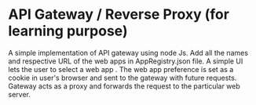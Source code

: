 # API Gateway / Reverse Proxy (for learning purpose)
A simple implementation of API gateway using node Js.
Add all the names and respective URL of the web apps in AppRegistry.json file.
A simple UI lets the user to select a web app . The web app preference is set as a cookie in user's browser and sent to the gateway with future requests.
Gateway acts as a proxy and forwards the request to the particular web server.

